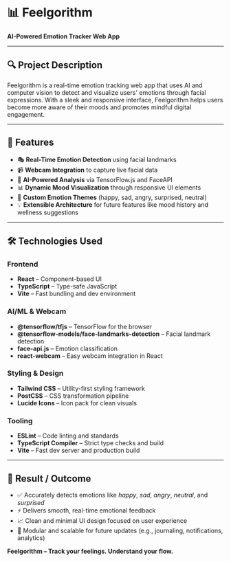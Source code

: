 # 📊 Feelgorithm

**AI-Powered Emotion Tracker Web App**

---

## 🔍 Project Description
Feelgorithm is a real-time emotion tracking web app that uses AI and computer vision to detect and visualize users' emotions through facial expressions. With a sleek and responsive interface, Feelgorithm helps users become more aware of their moods and promotes mindful digital engagement.

---

## 🌟 Features
- 🎭 **Real-Time Emotion Detection** using facial landmarks
- 📹 **Webcam Integration** to capture live facial data
- 🧠 **AI-Powered Analysis** via TensorFlow.js and FaceAPI
- 📊 **Dynamic Mood Visualization** through responsive UI elements
- 🎨 **Custom Emotion Themes** (happy, sad, angry, surprised, neutral)
- 💡 **Extensible Architecture** for future features like mood history and wellness suggestions

---

## 🛠️ Technologies Used

### Frontend
- **React** – Component-based UI
- **TypeScript** – Type-safe JavaScript
- **Vite** – Fast bundling and dev environment

### AI/ML & Webcam
- **@tensorflow/tfjs** – TensorFlow for the browser
- **@tensorflow-models/face-landmarks-detection** – Facial landmark detection
- **face-api.js** – Emotion classification
- **react-webcam** – Easy webcam integration in React

### Styling & Design
- **Tailwind CSS** – Utility-first styling framework
- **PostCSS** – CSS transformation pipeline
- **Lucide Icons** – Icon pack for clean visuals

### Tooling
- **ESLint** – Code linting and standards
- **TypeScript Compiler** – Strict type checks and build
- **Vite** – Fast dev server and production build

---

## 🚀 Result / Outcome
- ✅ Accurately detects emotions like *happy*, *sad*, *angry*, *neutral*, and *surprised*
- ⚡ Delivers smooth, real-time emotional feedback
- 📈 Clean and minimal UI design focused on user experience
- 🧱 Modular and scalable for future updates (e.g., journaling, notifications, analytics)


**Feelgorithm – Track your feelings. Understand your flow.**

